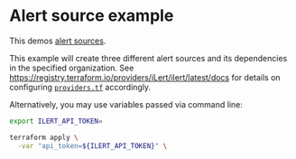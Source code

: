# Alert source example

This demos [alert sources](https://docs.ilert.com/getting-started/readme#alert-source-aka-inbound-integration).

This example will create three different alert sources and its dependencies in the specified organization. See https://registry.terraform.io/providers/iLert/ilert/latest/docs for details on configuring [`providers.tf`](./providers.tf) accordingly.

Alternatively, you may use variables passed via command line:

```sh
export ILERT_API_TOKEN=
```

```sh
terraform apply \
  -var "api_token=${ILERT_API_TOKEN}" \
```

